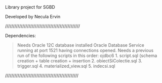 Library project for SGBD 

Developed by Necula Ervin

////////////////////////////////////////////////

Dependencies:


>Needs Oracle 12C database installed
>Oracle Database Service running at port 1521 having connections opened.
>Needs a previous run of the following scripts in this order:
>ojdbc6
	1. script.sql (schema creation + table creation + insertion 
	2. obiectSiColectie.sql
	3. trigger.sql
	4. materialized_view.sql
	5. indecsi.sql

///////////////////////////////////////////////